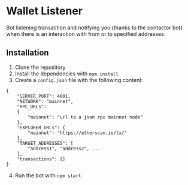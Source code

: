 # Wallet Listener

Bot listening transaction and notifying you (thanks to the contactor bot) when there is an interaction with from or to specified addresses.

## Installation

1. Clone the repository
2. Install the dependencies with `npm install`
3. Create a `config.json` file with the following content:

```
{ 
    "SERVER_PORT": 4001,
    "NETWORK": "mainnet",
    "RPC_URLs": 
    {
        "mainnet": "url to a json rpc mainnet node" 
    },
    "EXPLORER_URLs": {
        "mainnet": "https://etherscan.io/tx/"
    },
    "TARGET_ADDRESSES": [
        "address1", "address2", ...
    ],
    "transactions": []
}
```

4. Run the bot with `npm start`